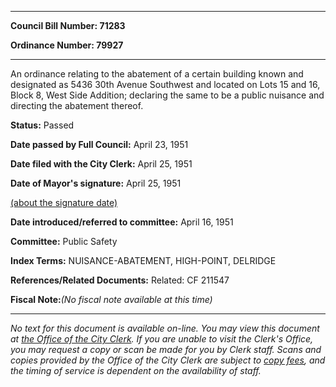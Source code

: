 

********

**Council Bill Number: 71283**
   
**Ordinance Number: 79927**
********

 An ordinance relating to the abatement of a certain building known and designated as 5436 30th Avenue Southwest and located on Lots 15 and 16, Block 8, West Side Addition; declaring the same to be a public nuisance and directing the abatement thereof.

**Status:** Passed
   
**Date passed by Full Council:** April 23, 1951
   
**Date filed with the City Clerk:** April 25, 1951
   
**Date of Mayor's signature:** April 25, 1951
   
[(about the signature date)](/~public/approvaldate.htm)
   
   
   
**Date introduced/referred to committee:** April 16, 1951
   
**Committee:** Public Safety
   
   
**Index Terms:** NUISANCE-ABATEMENT, HIGH-POINT, DELRIDGE

**References/Related Documents:** Related: CF 211547

**Fiscal Note:**_(No fiscal note available at this time)_
********

_No text for this document is available on-line. You may view this document at [the Office of the City Clerk](http://www.seattle.gov/leg/clerk/contactUs.htm). If you are unable to visit the Clerk's Office, you may request a copy or scan be made for you by Clerk staff. Scans and copies provided by the Office of the City Clerk are subject to [copy fees](http://clerk.seattle.gov/~public/clerkfees.htm), and the timing of service is dependent on the availability of staff._

